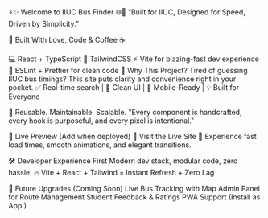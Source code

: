⚡️✨ Welcome to IIUC Bus Finder 🌐🚌
“Built for IIUC, Designed for Speed, Driven by Simplicity.”

🔧 Built With Love, Code & Coffee ☕

💻 React + TypeScript
🎨 TailwindCSS
⚡ Vite for blazing-fast dev experience
🚀 ESLint + Prettier for clean code
🎯 Why This Project?
Tired of guessing IIUC bus timings?
This site puts clarity and convenience right in your pocket.
✅ Real-time search | 🎯 Clean UI | 📱 Mobile-Ready | 💡 Built for Everyone

🔄 Reusable. Maintainable. Scalable.
"Every component is handcrafted, every hook is purposeful, and every pixel is intentional."

🎥 Live Preview (Add when deployed)
🔗 Visit the Live Site
🧠 Experience fast load times, smooth animations, and elegant transitions.

🛠️ Developer Experience First
Modern dev stack, modular code, zero hassle.
🔥 Vite + React + Tailwind = Instant Refresh + Zero Lag

🌱 Future Upgrades (Coming Soon)
 Live Bus Tracking with Map
 Admin Panel for Route Management
 Student Feedback & Ratings
 PWA Support (Install as App!)

